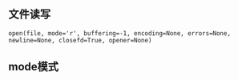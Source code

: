## 文件读写
```
open(file, mode='r', buffering=-1, encoding=None, errors=None, newline=None, closefd=True, opener=None)
```
## **mode模式**

